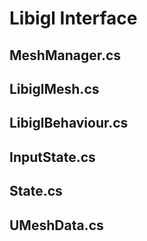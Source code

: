 ﻿# Libigl Interface

## MeshManager.cs

## LibiglMesh.cs

## LibiglBehaviour.cs

## InputState.cs

## State.cs

## UMeshData.cs


